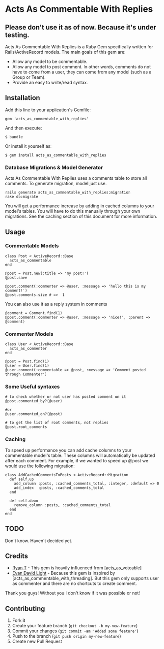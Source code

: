 # Acts As Commentable With Replies

## Please don't use it as of now. Because it's under testing.

Acts As Commentable With Replies is a Ruby Gem specifically written for Rails/ActiveRecord models.
The main goals of this gem are:

- Allow any model to be commentable.
- Allow any model to post comment.  In other words, comments do not have to come from a user,
  they can come from any model (such as a Group or Team).
- Provide an easy to write/read syntax.

## Installation

Add this line to your application's Gemfile:

    gem 'acts_as_commentable_with_replies'

And then execute:

    $ bundle

Or install it yourself as:

    $ gem install acts_as_commentable_with_replies


### Database Migrations & Model Generator

Acts As Commentable With Replies uses a comments table to store all comments.  To
generate migration, model just use.

    rails generate acts_as_commentable_with_replies:migration
    rake db:migrate

You will get a performance increase by adding in cached columns to your model's
tables.  You will have to do this manually through your own migrations.  See the
caching section of this document for more information.

## Usage

### Commentable Models

    class Post < ActiveRecord::Base
      acts_as_commentable
    end

    @post = Post.new(:title => 'my post!')
    @post.save

    @post.comment(:commenter => @user, :message => 'hello this is my comment!')
    @post.comments.size # =>  1

You can also use it as a reply system in comments

    @comment = Comment.find(1)
    @post.comment(:commenter => @user, :message => 'nice!', :parent => @comment)


### Commenter Models

    class User < ActiveRecord::Base
      acts_as_commenter
    end

    @post = Post.find(1)
    @user = User.find(1)
    @user.comment(:commentable => @post, :message => 'Comment posted through Commenter')


### Some Useful syntaxes

    # to check whether or not user has posted comment on it
    @post.commented_by?(@user)

    #or
    @user.commented_on?(@post)

    # to get the list of root comments, not replies
    @post.root_comments


### Caching

To speed up performance you can add cache columns to your commentable model's table.  These
columns will automatically be updated after each comment.  For example, if we wanted
to speed up @post we would use the following migration:

    class AddCachedCommentsToPosts < ActiveRecord::Migration
      def self.up
        add_column :posts, :cached_comments_total, :integer, :default => 0
        add_index  :posts, :cached_comments_total
      end

      def self.down
        remove_column :posts, :cached_comments_total
      end
    end


## TODO

Don't know. Haven't decided yet.


## Credits
* [Ryan T](https://github.com/ryanto) - This gem is heavily influenced from [acts_as_voteable]
* [Evan David Light](https://github.com/elight) - Because this gem is inspired by [acts_as_commentable_with_threading].
But this gem only supports user as commenter and there are no shortcuts to create comment.

Thank you guys! Without you I don't know if it was possible or not!


## Contributing

1. Fork it
2. Create your feature branch (`git checkout -b my-new-feature`)
3. Commit your changes (`git commit -am 'Added some feature'`)
4. Push to the branch (`git push origin my-new-feature`)
5. Create new Pull Request
